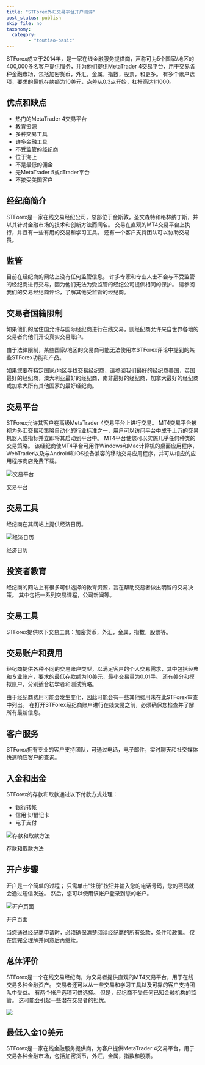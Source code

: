 ```yaml
---
title: "STForex外汇交易平台开户测评"
post_status: publish
skip_file: no
taxonomy:
  category:
        - "toutiao-basic"
---
```


STForex成立于2014年，是一家在线金融服务提供商，声称可为5个国家/地区的400,000多名客户提供服务，并为他们提供MetaTrader 4交易平台，用于交易各种金融市场，包括加密货币，外汇，金属，指数，股票，和更多。 有多个账户选项，要求的最低存款额为10美元，点差从0.3点开始，杠杆高达1:1000。

## 优点和缺点

- 热门的MetaTrader 4交易平台
- 教育资源
- 多种交易工具
- 许多金融工具
- 不受监管的经纪商
- 位于海上
- 不是最低的佣金
- 无MetaTrader 5或cTrader平台
- 不接受美国客户

## 经纪商简介

STForex是一家在线交易经纪公司，总部位于金斯敦，圣文森特和格林纳丁斯，并以其针对金融市场的技术和创新方法而闻名。 交易在直观的MT4交易平台上执行，并且有一些有用的交易和学习工具。 还有一个客户支持团队可以协助交易员。

## 监管

目前在经纪商的网站上没有任何监管信息。 许多专家和专业人士不会与不受监管的经纪商进行交易，因为他们无法为受监管的经纪公司提供相同的保护。 请参阅我们的交易经纪商评论，了解其他受监管的经纪商。

## 交易者国籍限制

如果他们的居住国允许与国际经纪商进行在线交易，则经纪商允许来自世界各地的交易者向他们开设真实交易账户。

由于法律限制，某些国家/地区的交易商可能无法使用本STForex评论中提到的某些STForex功能和产品。

如果您要在特定国家/地区寻找交易经纪商，请参阅我们最好的经纪商美国，英国最好的经纪商，澳大利亚最好的经纪商，南非最好的经纪商，加拿大最好的经纪商或加拿大所有其他国家的最好经纪商。

## 交易平台

STForex允许其客户在高级MetaTrader 4交易平台上进行交易。 MT4交易平台被视为外汇交易和策略自动化的行业标准之一，用户可以访问平台中成千上万的交易机器人或指标并立即将其启动到平台中。 MT4平台使您可以实施几乎任何种类的交易策略。 该经纪商使MT4平台可用作Windows和Mac计算机的桌面应用程序，WebTrader以及与Android和iOS设备兼容的移动交易应用程序，并可从相应的应用程序商店免费下载。

![交易平台](https://cdn.fendou.la/funstoutiao/2020/12/STForex-Review-Trading-Platform-1024x757.jpg "交易平台")

交易平台

## 交易工具

经纪商在其网站上提供经济日历。

![经济日历](https://cdn.fendou.la/funstoutiao/2020/12/STForex-Review-Economic-Calendar.png "经济日历")

经济日历

## 投资者教育

经纪商的网站上有很多可供选择的教育资源，旨在帮助交易者做出明智的交易决策。 其中包括一系列交易课程，公司新闻等。

## 交易工具

STForex提供以下交易工具：加密货币，外汇，金属，指数，股票等。

## 交易账户和费用

经纪商提供各种不同的交易账户类型，以满足客户的个人交易需求，其中包括经典和专业账户，要求的最低存款额为10美元，最小交易量为0.01手。 还有美分和模拟账户，分别适合初学者和测试策略。

由于经纪商费用可能会发生变化，因此可能会有一些其他费用未在此STForex审查中列出。 在打开STForex经纪商账户进行在线交易之前，必须确保您检查并了解所有最新信息。

## 客户服务

STForex拥有专业的客户支持团队，可通过电话，电子邮件，实时聊天和社交媒体快速响应客户的查询。

## 入金和出金

STForex的存款和取款通过以下付款方式处理：

- 银行转帐
- 信用卡/借记卡
- 电子支付

![存款和取款方法](https://cdn.fendou.la/funstoutiao/2020/12/STForex-Review-Deposit-and-Withdrawal-Methods--1024x187.jpg "存款和取款方法")

存款和取款方法

## 开户步骤

开户是一个简单的过程； 只需单击“注册”按钮并输入您的电话号码，您的密码就会通过短信发送。 然后，您可以使用该帐户登录到您的帐户。

![开户页面](https://cdn.fendou.la/funstoutiao/2020/12/Copy-STForex-Review-Account-Opening-Page.jpg "开户页面")

开户页面

当您通过经纪商申请时，必须确保清楚阅读经纪商的所有条款，条件和政策。 仅在您完全理解并同意后再继续。

## 总体评价

STForex是一个在线交易经纪商，为交易者提供直观的MT4交易平台，用于在线交易多种金融资产。 交易者还可以从一些交易和学习工具以及可靠的客户支持团队中受益。 有两个帐户选项可供选择。 但是，经纪商不受任何已知金融机构的监管。 这可能会引起一些潜在交易者的担忧。

![](https://cdn.fendou.la/funstoutiao/2020/12/STForex-Logo.png)

## 最低入金10美元

STForex是一家在线金融服务提供商，为客户提供MetaTrader 4交易平台，用于交易各种金融市场，包括加密货币，外汇，金属，指数和股票。
